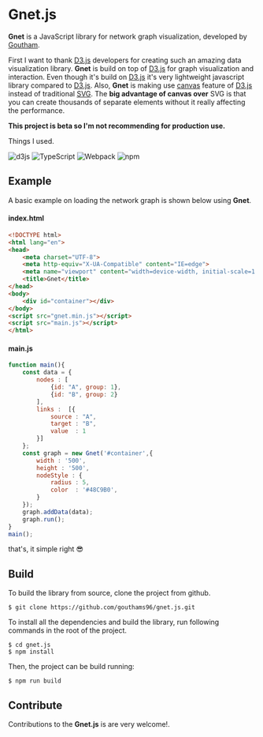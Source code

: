 # Gnet.js

**Gnet** is a JavaScript library for network graph visualization, developed by [Goutham][1].

First I want to thank [D3.js][2] developers for creating such an amazing data visualization library. **Gnet** is build on top of [D3.js][2] for graph visualization and interaction. Even though it's build on [D3.js][2] it's very lightweight javascript library compared to [D3.js][2]. Also, **Gnet** is making use [canvas][3] feature of [D3.js][2] instead of traditional [SVG][4].  The **big advantage of canvas over** SVG is that you can create thousands of separate elements without it really affecting the performance.

**This project is beta so I'm not recommending for production use.**

Things I used.

<p>
<img alt="d3js" src="https://img.shields.io/badge/-D3.js-F9A03C?logo=d3.js&logoColor=white&style=flat-square" />
<img alt="TypeScript" src="https://img.shields.io/badge/-TypeScript-3178C6?logo=typescript&logoColor=white&style=flat-square" />
<img alt="Webpack" src="https://img.shields.io/badge/-Webpack-8DD6F9?logo=webpack&logoColor=white&style=flat-square" /> 
<img alt="npm" src="https://img.shields.io/badge/-npm-CB3837?logo=npm&logoColor=white&style=flat-square" />
</p>

## Example

A basic example on loading the network graph is shown below using **Gnet**.

#### index.html
``` html
<!DOCTYPE html>
<html lang="en">
<head>
    <meta charset="UTF-8">
    <meta http-equiv="X-UA-Compatible" content="IE=edge">
    <meta name="viewport" content="width=device-width, initial-scale=1.0">
    <title>Gnet</title>
</head>
<body>
    <div id="container"></div>
</body>
<script src="gnet.min.js"></script>
<script src="main.js"></script>
</html>
```
#### main.js
```JavaScript
function main(){
    const data = {
        nodes : [
            {id: "A", group: 1},
            {id: "B", group: 2}
        ],
        links :  [{
            source : "A",
            target : "B",
            value  : 1
        }]
    };
    const graph = new Gnet('#container',{
        width : '500',
        height : '500',
        nodeStyle : {
            radius : 5,
            color  : '#48C9B0',
        }
    });
    graph.addData(data);
    graph.run();
}
main();

```
that's, it simple right :sunglasses:


## Build

To build the library from source, clone the project from github.

```
$ git clone https://github.com/gouthams96/gnet.js.git
```

To install all the dependencies and build the library, run following commands in the root of the project.

```
$ cd gnet.js
$ npm install
```
Then, the project can be build running:

```
$ npm run build
```

## Contribute

Contributions to the **Gnet.js** is are very welcome!.

[1]:https://github.com/gouthams96
[2]:https://d3js.org/
[3]:https://developer.mozilla.org/en-US/docs/Web/API/Canvas_API
[4]:https://developer.mozilla.org/en-US/docs/Web/SVG/Element/svg
